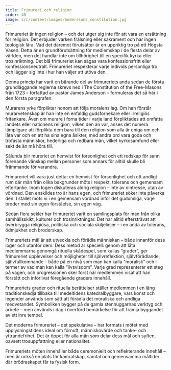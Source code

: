 ```yaml
---
title: Frimureri och religion
order: 40
image: src/content/images/Anderssons_constitution.jpg
---
```

Frimureriet är ingen religion – och det utger sig inte för att vara en ersättning för religion. Det erbjuder varken frälsning eller sakrament och har ingen teologisk lära. Vad det däremot förutsätter är en uppriktig tro på ett Högsta Väsen. Detta är en grundförutsättning för medlemskap i de flesta delar av världen, men det handlar inte om tillhörighet till en specifik kyrka eller trosinriktning. Det blå frimureriet kan sägas vara konfessionsfritt eller konfessionsneutralt. Frimureriet respekterar varje individs personliga tro och lägger sig inte i hur han väljer att utöva den.

Denna princip har varit en bärande del av frimureriets anda sedan de första grundläggande reglerna skrevs ned i The Constitution of the Free-Masons från 1723 – författad av pastor James Anderson – formuleras det så här i den första paragrafen:

Murarens yrke förpliktar honom att följa moralens lag. Om han förstår murarvetenskap är han inte en enfaldig gudsförnekare eller irreligiös fritänkare. Även om murare i forna tider i varje land förpliktades att omfatta landets eller nationens religion, vilken den än var, anses det numera lämpligare att förplikta dem bara till den religion som alla är eniga om och låta var och en att ha sina egna åsikter, med andra ord vara goda och trofasta människor, hederliga och redbara män, vilket kyrkosamfund eller sekt de än må höra till.

Sålunda blir mureriet en hemvist för försonlighet och ett redskap för sann förenande vänskap mellan personer som annars för alltid skulle bli främmande för varandra.

Frimureriet vill vara just detta: en hemvist för försonlighet och ett andligt rum där män från olika bakgrunder möts i respekt, tolerans och gemensam eftertanke. Inom logen diskuteras aldrig religion – inte av ointresse, utan av vördnad. Den enskildes tro är hans egen, och frimureriet söker inte påverka den. I stället möts vi i en gemensam vördnad inför det gudomliga, varje broder med sin egen förståelse, sin egen väg.

Sedan flera sekler har frimureriet varit en samlingsplats för män från olika samhällsskikt, kulturer och trosinriktningar. Det har alltid eftersträvat att överbrygga religiösa, politiska och sociala skiljelinjer – i en anda av tolerans, ödmjukhet och broderskap.

Frimureriets mål är att utveckla och förädla människan – både innanför dess loger och utanför dem. Dess metod är speciell: genom att låta medlemmarna genomgå rituella skådespel, som kallas “grader”, ger frimureriet upplevelser och möjligheter till självreflektion, självförädlande, självfullkomnande – både på en nivå som man kan kalla “moralisk” och i termer av vad man kan kalla “livsvisdom”. Varje grad representerar ett steg på vägen, och progressionen sker först när medlemmen visat att han förstått och införlivat föregående graders innehåll.

Frimureriets grader och rituella berättelser ställer medlemmen i en lång traditionskedja tillbaka till medeltidens katedralbyggare, vars konst och legender används som sätt att förädla det moraliska och andliga medvetandet. Symboliken bygger på de gamla stenhuggarnas verktyg och arbete – men används i dag i överförd bemärkelse för att främja byggandet av ett inre tempel.

Det moderna frimureriet – det spekulativa – har formats i mötet med upplysningstidens ideal om förnuft, människovärde och tanke- och yttrandefrihet. Det är öppet för alla män som delar dess mål och syften, oavsett trosuppfattning eller nationalitet.

Frimureriets möten innehåller både ceremoniellt och reflekterande innehåll – men är också en plats för kamratskap, samtal och gemensamma måltider där brödraskapet får ta fysisk form.